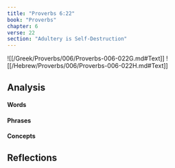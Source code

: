 ```yaml
---
title: "Proverbs 6:22"
book: "Proverbs"
chapter: 6
verse: 22
section: "Adultery is Self-Destruction"
---
```

![[/Greek/Proverbs/006/Proverbs-006-022G.md#Text]]
![[/Hebrew/Proverbs/006/Proverbs-006-022H.md#Text]]

## Analysis

#### Words

#### Phrases

#### Concepts

## Reflections
